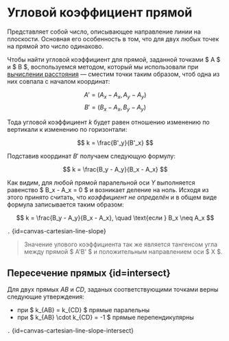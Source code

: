 # Угловой коэффициент прямой

Представляет собой число, описывающее направление линии на плоскости. Основная его особенность в том, что для двух любых
точек на прямой это число одинаково.

Чтобы найти угловой коэффициент для прямой, заданной точками $ A $ и $ B $, воспользуемся методом,
который мы использовали при [вычислении расстояния](number-line-distance.md) — сместим точки таким образом, чтоб одна из
них совпала с
началом координат:

$$A' = (A_x - A_x, A_y - A_y)$$
$$B' = (B_x - A_x, B_y - A_y)$$

Тода угловой коэффициент $k$ будет равен отношению изменению по вертикали к изменению по горизонтали:

$$ k = \frac{B'_y}{B'_x} $$

Подставив координат $B'$ получаем следующую формулу:

$$ k = \frac{B_y - A_y}{B_x - A_x} $$

Как видим, для любой прямой паралельной оси $Y$ выполняется равенство $ B_x - A_x = 0 $ и возникает деление на ноль.
Исходя из этого принято считать, что *коэффициент не определён* и в общем виде формула записывается таким образом:

$$ k = \frac{B_y - A_y}{B_x - A_x}, \quad \text{если } B_x \neq A_x $$

```.``` {id=canvas-cartesian-line-slope}

> Значение улового коэффициента так же является тангенсом угла между прямой $ A'B' $ и положительным направлением
> оси $ X $.

## Пересечение прямых {id=intersect}

Для двух прямых $AB$ и $CD$, заданых соответствующими точками верны следующие утверждения:

- при $ k_{AB} = k_{CD} $ прямые паралельны
- при $ k_{AB} \cdot k_{CD} = -1 $ прямые перепендикулярны

```.``` {id=canvas-cartesian-line-slope-intersect}